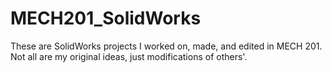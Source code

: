 # MECH201_SolidWorks
These are SolidWorks projects I worked on, made, and edited in MECH 201. Not all are my original ideas, just modifications of others'.
